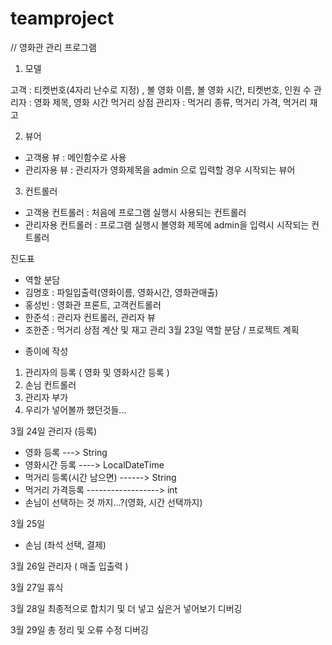 # teamproject

// 영화관 관리 프로그램

1. 모델

고객 : 티켓번호(4자리 난수로 지정) , 볼 영화 이름, 볼 영화 시간, 티켓번호, 인원 수
관리자 : 영화 제목, 영화 시간
먹거리 상점 관리자 : 먹거리 종류, 먹거리 가격, 먹거리 재고


2. 뷰어
- 고객용 뷰 : 메인함수로 사용
- 관리자용 뷰 : 관리자가 영화제목을 admin 으로 입력할 경우 시작되는 뷰어


3. 컨트롤러
- 고객용 컨트롤러 : 처음에 프로그램 실행시 사용되는 컨트롤러
- 관리자용 컨트롤러 : 프로그램 실행시 볼영화 제목에 admin을 입력시 시작되는 컨트롤러


진도표
- 역할 분담 
- 김명호 : 파일입출력(영화이름, 영화시간, 영화관매출) 
- 홍성빈 : 영화관 프론트, 고객컨트롤러
- 한준석 : 관리자 컨트롤러, 관리자 뷰
- 조한준 : 먹거리 상점 계산 및 재고 관리 
3월 23일
역할 분담 / 프로젝트 계획
+ 종이에 작성

1. 관리자의 등록 ( 영화 및 영화시간 등록 )
2. 손님 컨트롤러
3. 관리자 부가
4. 우리가 넣어볼까 했던것들...

3월 24일
관리자 (등록)
- 영화 등록    ---> String
- 영화시간 등록    ----> LocalDateTime 
- 먹거리 등록(시간 남으면)   ------> String
- 먹거리 가격등록 ------------------> int
- 손님이 선택하는 것 까지...?(영화, 시간 선택까지)

3월 25일
- 손님 (좌석 선택, 결제) 

3월 26일
관리자 ( 매출 입출력 )

3월 27일
휴식

3월 28일 
최종적으로 합치기 및 더 넣고 싶은거 넣어보기 디버깅 


3월 29일
총 정리 및 오류 수정 디버깅
